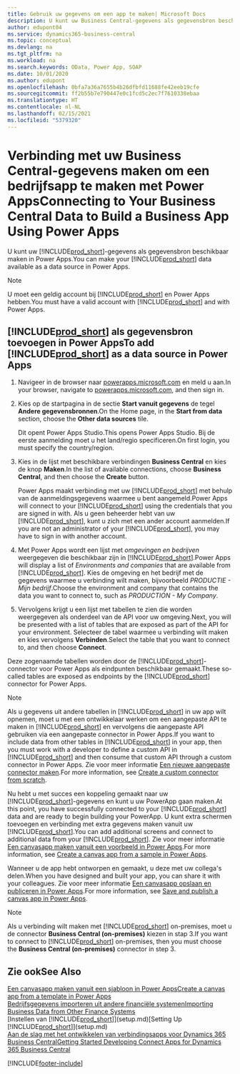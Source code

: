 ```yaml
---
title: Gebruik uw gegevens om een app te maken| Microsoft Docs
description: U kunt uw Business Central-gegevens als gegevensbron beschikbaar maken en een OData-URL van uw webservices opgeven om een bedrijfsapp te maken met Power Apps.
author: edupont04
ms.service: dynamics365-business-central
ms.topic: conceptual
ms.devlang: na
ms.tgt_pltfrm: na
ms.workload: na
ms.search.keywords: OData, Power App, SOAP
ms.date: 10/01/2020
ms.author: edupont
ms.openlocfilehash: 0bfa7a36a7655b4b26dfbfd11688fe42eeb19cfe
ms.sourcegitcommit: ff2b55b7e790447e0c1fcd5c2ec7f7610338ebaa
ms.translationtype: HT
ms.contentlocale: nl-NL
ms.lasthandoff: 02/15/2021
ms.locfileid: "5379320"
---
```

# <a name="connecting-to-your-business-central-data-to-build-a-business-app-using-power-apps"></a><span data-ttu-id="ddaf0-103">Verbinding met uw Business Central-gegevens maken om een bedrijfsapp te maken met Power Apps</span><span class="sxs-lookup"><span data-stu-id="ddaf0-103">Connecting to Your Business Central Data to Build a Business App Using Power Apps</span></span>

<span data-ttu-id="ddaf0-104">U kunt uw [!INCLUDE[prod_short](includes/prod_short.md)]-gegevens als gegevensbron beschikbaar maken in Power Apps.</span><span class="sxs-lookup"><span data-stu-id="ddaf0-104">You can make your [!INCLUDE[prod_short](includes/prod_short.md)] data available as a data source in Power Apps.</span></span>  

> [!NOTE]  
> <span data-ttu-id="ddaf0-105">U moet een geldig account bij [!INCLUDE[prod_short](includes/prod_short.md)] en Power Apps hebben.</span><span class="sxs-lookup"><span data-stu-id="ddaf0-105">You must have a valid account with [!INCLUDE[prod_short](includes/prod_short.md)] and with Power Apps.</span></span>  

## <a name="to-add-prod_short-as-a-data-source-in-power-apps"></a><span data-ttu-id="ddaf0-106">[!INCLUDE[prod_short](includes/prod_short.md)] als gegevensbron toevoegen in Power Apps</span><span class="sxs-lookup"><span data-stu-id="ddaf0-106">To add [!INCLUDE[prod_short](includes/prod_short.md)] as a data source in Power Apps</span></span>

1. <span data-ttu-id="ddaf0-107">Navigeer in de browser naar [powerapps.microsoft.com](https://powerapps.microsoft.com/) en meld u aan.</span><span class="sxs-lookup"><span data-stu-id="ddaf0-107">In your browser, navigate to [powerapps.microsoft.com](https://powerapps.microsoft.com/), and then sign in.</span></span>
2. <span data-ttu-id="ddaf0-108">Kies op de startpagina in de sectie **Start vanuit gegevens** de tegel **Andere gegevensbronnen**.</span><span class="sxs-lookup"><span data-stu-id="ddaf0-108">On the Home page, in the **Start from data** section, choose the **Other data sources** tile.</span></span>  

    <span data-ttu-id="ddaf0-109">Dit opent Power Apps Studio.</span><span class="sxs-lookup"><span data-stu-id="ddaf0-109">This opens Power Apps Studio.</span></span> <span data-ttu-id="ddaf0-110">Bij de eerste aanmelding moet u het land/regio specificeren.</span><span class="sxs-lookup"><span data-stu-id="ddaf0-110">On first login, you must specify the country/region.</span></span>  
3. <span data-ttu-id="ddaf0-111">Kies in de lijst met beschikbare verbindingen **Business Central** en kies de knop **Maken**.</span><span class="sxs-lookup"><span data-stu-id="ddaf0-111">In the list of available connections, choose **Business Central**, and then choose the **Create** button.</span></span>

    <span data-ttu-id="ddaf0-112">Power Apps maakt verbinding met uw [!INCLUDE[prod_short](includes/prod_short.md)] met behulp van de aanmeldingsgegevens waarmee u bent aangemeld.</span><span class="sxs-lookup"><span data-stu-id="ddaf0-112">Power Apps will connect to your [!INCLUDE[prod_short](includes/prod_short.md)] using the credentials that you are signed in with.</span></span> <span data-ttu-id="ddaf0-113">Als u geen beheerder hebt van uw [!INCLUDE[prod_short](includes/prod_short.md)], kunt u zich met een ander account aanmelden.</span><span class="sxs-lookup"><span data-stu-id="ddaf0-113">If you are not an administrator of your [!INCLUDE[prod_short](includes/prod_short.md)], you may have to sign in with another account.</span></span>  

4. <span data-ttu-id="ddaf0-114">Met Power Apps wordt een lijst met *omgevingen en bedrijven* weergegeven die beschikbaar zijn in [!INCLUDE[prod_short](includes/prod_short.md)].</span><span class="sxs-lookup"><span data-stu-id="ddaf0-114">Power Apps will display a list of *Environments and companies* that are available from [!INCLUDE[prod_short](includes/prod_short.md)].</span></span> <span data-ttu-id="ddaf0-115">Kies de omgeving en het bedrijf met de gegevens waarmee u verbinding wilt maken, bijvoorbeeld *PRODUCTIE - Mijn bedrijf*.</span><span class="sxs-lookup"><span data-stu-id="ddaf0-115">Choose the environment and company that contains the data you want to connect to, such as *PRODUCTION - My Company*.</span></span>  

5. <span data-ttu-id="ddaf0-116">Vervolgens krijgt u een lijst met tabellen te zien die worden weergegeven als onderdeel van de API voor uw omgeving.</span><span class="sxs-lookup"><span data-stu-id="ddaf0-116">Next, you will be presented with a list of tables that are exposed as part of the API for your environment.</span></span> <span data-ttu-id="ddaf0-117">Selecteer de tabel waarmee u verbinding wilt maken en kies vervolgens **Verbinden**.</span><span class="sxs-lookup"><span data-stu-id="ddaf0-117">Select the table that you want to connect to, and then choose **Connect**.</span></span>

<span data-ttu-id="ddaf0-118">Deze zogenaamde tabellen worden door de [!INCLUDE[prod_short](includes/prod_short.md)]-connector voor Power Apps als eindpunten beschikbaar gemaakt.</span><span class="sxs-lookup"><span data-stu-id="ddaf0-118">These so-called tables are exposed as endpoints by the [!INCLUDE[prod_short](includes/prod_short.md)] connector for Power Apps.</span></span>  

> [!NOTE]
> <span data-ttu-id="ddaf0-119">Als u gegevens uit andere tabellen in [!INCLUDE[prod_short](includes/prod_short.md)] in uw app wilt opnemen, moet u met een ontwikkelaar werken om een aangepaste API te maken in [!INCLUDE[prod_short](includes/prod_short.md)] en vervolgens die aangepaste API gebruiken via een aangepaste connector in Power Apps.</span><span class="sxs-lookup"><span data-stu-id="ddaf0-119">If you want to include data from other tables in [!INCLUDE[prod_short](includes/prod_short.md)] in your app, then you must work with a developer to define a custom API in [!INCLUDE[prod_short](includes/prod_short.md)] and then consume that custom API through a custom connector in Power Apps.</span></span> <span data-ttu-id="ddaf0-120">Zie voor meer informatie [Een nieuwe aangepaste connector maken](/connectors/custom-connectors/define-blank).</span><span class="sxs-lookup"><span data-stu-id="ddaf0-120">For more information, see [Create a custom connector from scratch](/connectors/custom-connectors/define-blank).</span></span>  

<span data-ttu-id="ddaf0-121">Nu hebt u met succes een koppeling gemaakt naar uw [!INCLUDE[prod_short](includes/prod_short.md)]-gegevens en kunt u uw PowerApp gaan maken.</span><span class="sxs-lookup"><span data-stu-id="ddaf0-121">At this point, you have successfully connected to your [!INCLUDE[prod_short](includes/prod_short.md)] data and are ready to begin building your PowerApp.</span></span> <span data-ttu-id="ddaf0-122">U kunt extra schermen toevoegen en verbinding met extra gegevens maken vanuit uw [!INCLUDE[prod_short](includes/prod_short.md)].</span><span class="sxs-lookup"><span data-stu-id="ddaf0-122">You can add additional screens and connect to additional data from your [!INCLUDE[prod_short](includes/prod_short.md)].</span></span> <span data-ttu-id="ddaf0-123">Zie voor meer informatie [Een canvasapp maken vanuit een voorbeeld in Power Apps](/powerapps/maker/canvas-apps/open-and-run-a-sample-app).</span><span class="sxs-lookup"><span data-stu-id="ddaf0-123">For more information, see [Create a canvas app from a sample in Power Apps](/powerapps/maker/canvas-apps/open-and-run-a-sample-app).</span></span>  

<span data-ttu-id="ddaf0-124">Wanneer u de app hebt ontworpen en gemaakt, u deze met uw collega's delen.</span><span class="sxs-lookup"><span data-stu-id="ddaf0-124">When you have designed and built your app, you can share it with your colleagues.</span></span> <span data-ttu-id="ddaf0-125">Zie voor meer informatie [Een canvasapp opslaan en publiceren in Power Apps](/powerapps/maker/canvas-apps/save-publish-app).</span><span class="sxs-lookup"><span data-stu-id="ddaf0-125">For more information, see [Save and publish a canvas app in Power Apps](/powerapps/maker/canvas-apps/save-publish-app).</span></span>  

> [!NOTE]
> <span data-ttu-id="ddaf0-126">Als u verbinding wilt maken met [!INCLUDE[prod_short](includes/prod_short.md)] on-premises, moet u de connector **Business Central (on-premises)** kiezen in stap 3.</span><span class="sxs-lookup"><span data-stu-id="ddaf0-126">If you want to connect to [!INCLUDE[prod_short](includes/prod_short.md)] on-premises, then you must choose the **Business Central (on-premises)** connector in step 3.</span></span>  

## <a name="see-also"></a><span data-ttu-id="ddaf0-127">Zie ook</span><span class="sxs-lookup"><span data-stu-id="ddaf0-127">See Also</span></span>

[<span data-ttu-id="ddaf0-128">Een canvasapp maken vanuit een sjabloon in Power Apps</span><span class="sxs-lookup"><span data-stu-id="ddaf0-128">Create a canvas app from a template in Power Apps</span></span>](/powerapps/maker/canvas-apps/get-started-test-drive)  
[<span data-ttu-id="ddaf0-129">Bedrijfsgegevens importeren uit andere financiële systemen</span><span class="sxs-lookup"><span data-stu-id="ddaf0-129">Importing Business Data from Other Finance Systems</span></span>](across-import-data-configuration-packages.md)  
<span data-ttu-id="ddaf0-130">[Instellen van [!INCLUDE[prod_short](includes/prod_short.md)]](setup.md)</span><span class="sxs-lookup"><span data-stu-id="ddaf0-130">[Setting Up [!INCLUDE[prod_short](includes/prod_short.md)]](setup.md)</span></span>  
[<span data-ttu-id="ddaf0-131">Aan de slag met het ontwikkelen van verbindingsapps voor Dynamics 365 Business Central</span><span class="sxs-lookup"><span data-stu-id="ddaf0-131">Getting Started Developing Connect Apps for Dynamics 365 Business Central</span></span>](/dynamics365/business-central/dev-itpro/developer/devenv-develop-connect-apps)  


[!INCLUDE[footer-include](includes/footer-banner.md)]
